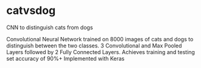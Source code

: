 # catvsdog
CNN to distinguish cats from dogs

Convolutional Neural Network trained on 8000 images of cats and dogs to distinguish between the two classes.
3 Convolutional and Max Pooled Layers followed by 2 Fully Connected Layers.
Achieves training and testing set accuracy of 90%+
Implemented with Keras
